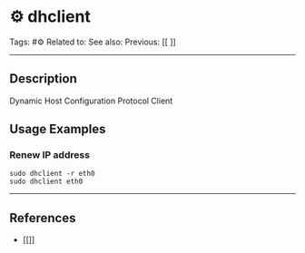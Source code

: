 # ⚙️ dhclient
Tags: #⚙️ 
Related to: 
See also: 
Previous: [[ ]]

---
## Description

Dynamic Host Configuration Protocol Client

## Usage Examples

### Renew IP address
	sudo dhclient -r eth0
	sudo dhclient eth0

---
## References
- [[]]
